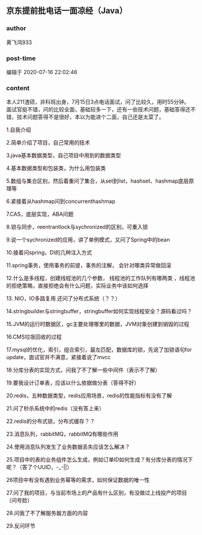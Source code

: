 ## 京东提前批电话一面凉经（Java）
### author 
黄飞鸿933
### post-time 

编辑于  2020-07-16 22:02:46
### content 
<div class="post-topic-des nc-post-content">
 <div>
  本人211渣硕，非科班出身，7月15日3点电话面试，问了比较久，用时55分钟。
 </div>
 <div>
  面试官挺不错，问的比较全面，基础较多一下，还有一些技术问题，基础答得还不错，技术问题答得不是很好，本以为能进个二面，自己还是太菜了。
 </div>
 <div>
  <p style="color: rgb(31,9,9);">
   <span>
    1.自我介绍
   </span>
  </p>
  <p style="color: rgb(31,9,9);">
   <span>
    2.简单介绍了项目，自己常用的技术
   </span>
  </p>
  <p style="color: rgb(31,9,9);">
   <span>
    3.java基本数据类型，自己项目中用到的数据类型
   </span>
  </p>
  <p style="color: rgb(31,9,9);">
   <span>
    4.基本数据类型和包装类，为什么用包装类
   </span>
  </p>
  <p style="color: rgb(31,9,9);">
   <span>
    5.数组与集合区别，然后着重问了集合，从set到list，hashset、hashmap底层原理等
   </span>
  </p>
  <p style="color: rgb(31,9,9);">
   <span>
    6.紧接着从hashmap问到concurrenthashmap
   </span>
  </p>
  <p style="color: rgb(31,9,9);">
   <span>
    7.CAS，底层实现，ABA问题
   </span>
  </p>
  <p style="color: rgb(31,9,9);">
   <span>
    8.锁与同步，reentrantlock与sychronized的区别，可重入锁
   </span>
  </p>
  <p style="color: rgb(31,9,9);">
   <span>
    9.说一个sychronized的应用，讲了单例模式，又问了Spring中的bean
   </span>
  </p>
  <p style="color: rgb(31,9,9);">
   <span>
    10.接着问spring，DI的几种注入方式
   </span>
  </p>
  <p style="color: rgb(31,9,9);">
   <span>
    11.spring事务，使用事务的前提，事务的注解，
   </span>
   <span>
    <span>
     会针对哪类异常做回滚
    </span>
   </span>
  </p>
  <p style="color: rgb(31,9,9);">
   <span>
    12.什么是多线程，创建线程池的几个参数，
   </span>
   <span>
    <span>
     线程池的工作队列有哪两类
    </span>
   </span>
   <span>
    ，线程池的拒绝策略，直接拒绝会有什么问题，实际业务中该如何选择
   </span>
  </p>
  <p style="color: rgb(31,9,9);">
   <span>
    13.
   </span>
   <span>
    <span>
     NIO，IO多路复用
    </span>
   </span>
   <span>
    还问了分布式系统（？？）
   </span>
  </p>
  <p style="color: rgb(31,9,9);">
   <span>
    14.stringbuilder与stringbuffer，stringbuffer如何实现线程安全？源码看过吗？
   </span>
  </p>
  <p style="color: rgb(31,9,9);">
   <span>
    15.JVM的运行时数据区，gc主要处理哪里的数据，JVM对象创建到销毁的过程
   </span>
  </p>
  <p style="color: rgb(31,9,9);">
   <span>
    16.CMS垃圾回收的过程
   </span>
  </p>
  <p style="color: rgb(31,9,9);">
   <span>
    17.mysql的优化，索引，组合索引，最左匹配，数据库的锁，先说了加锁语句for update，面试官并不满意，紧接着说了mvcc
   </span>
  </p>
  <p style="color: rgb(31,9,9);">
   <span>
    18.分库分表的实现方式，问我了不了解一些中间件（表示不了解）
   </span>
  </p>
  <p style="color: rgb(31,9,9);">
   <span>
    19.要我设计订单表，应该以什么依据做分表（答得不好）
   </span>
  </p>
  <p style="color: rgb(31,9,9);">
   <span>
    20.redis，五种数据类型，redis应用场景，redis的性能指标有没有了解
   </span>
  </p>
  <p style="color: rgb(31,9,9);">
   <span>
    21.问了秒杀系统中的redis（没有答上来）
   </span>
  </p>
  <p style="color: rgb(31,9,9);">
   <span>
    22.redis的分布式锁，分布式缓存？？
   </span>
  </p>
  <p style="color: rgb(31,9,9);">
   <span>
    23.消息队列，rabbitMQ，rabbitMQ有哪些作用
   </span>
  </p>
  <p style="color: rgb(31,9,9);">
   <span>
    24.使用消息队列发生了业务数据丢失应该怎么解决？
   </span>
  </p>
  <p style="color: rgb(31,9,9);">
   <span>
    25.项目中的表的业务组件怎么生成，例如订单ID如何生成？有分库分表的情况下呢？（答了个UUID，-_-||）
   </span>
  </p>
  <p style="color: rgb(31,9,9);">
   <span>
    26项目中有没有遇到业务幂等的需求，如何保证数据的唯一性
   </span>
  </p>
  <p style="color: rgb(31,9,9);">
   <span>
    27.问了我的项目，与当前市场上的产品有什么区别，有没做过上线投产的项目（问号脸）
   </span>
  </p>
  <p style="color: rgb(31,9,9);">
   <span>
    28.问我了不了解服务器方面的内容
   </span>
  </p>
  <p style="color: rgb(31,9,9);">
   <span>
    29.反问环节
   </span>
  </p>
  <br/>
 </div>
</div>
